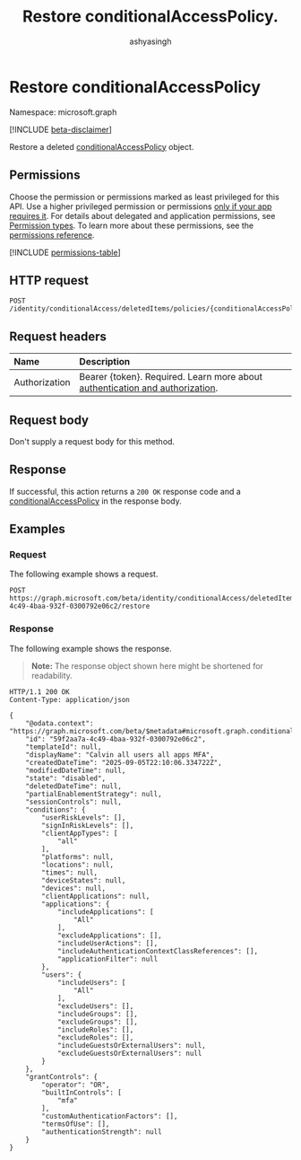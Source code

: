 ﻿---
title: "Restore conditionalAccessPolicy."
description: "Restore a deleted conditionalAccessPolicy."
author: "ashyasingh"
ms.date: 08/11/2025
ms.localizationpriority: medium
ms.subservice: "entra-sign-in"
doc_type: apiPageType
---

# Restore conditionalAccessPolicy

Namespace: microsoft.graph

[!INCLUDE [beta-disclaimer](../../includes/beta-disclaimer.md)]

Restore a deleted [conditionalAccessPolicy](../resources/conditionalaccesspolicy.md) object.

## Permissions

Choose the permission or permissions marked as least privileged for this API. Use a higher privileged permission or permissions [only if your app requires it](/graph/permissions-overview#best-practices-for-using-microsoft-graph-permissions). For details about delegated and application permissions, see [Permission types](/graph/permissions-overview#permission-types). To learn more about these permissions, see the [permissions reference](/graph/permissions-reference).

<!-- {
  "blockType": "permissions",
  "name": "conditionalaccesspolicy-restore-permissions"
}
-->
[!INCLUDE [permissions-table](../includes/permissions/conditionalaccesspolicy-restore-permissions.md)]

## HTTP request

<!-- {
  "blockType": "ignored"
}
-->
``` http
POST /identity/conditionalAccess/deletedItems/policies/{conditionalAccessPolicyId}/restore 
```

## Request headers

|Name|Description|
|:---|:---|
|Authorization|Bearer {token}. Required. Learn more about [authentication and authorization](/graph/auth/auth-concepts).|

## Request body

Don't supply a request body for this method.

## Response

If successful, this action returns a `200 OK` response code and a [conditionalAccessPolicy](../resources/conditionalaccesspolicy.md) in the response body.

## Examples

### Request

The following example shows a request.
<!-- {
  "blockType": "request",
  "name": "conditionalaccesspolicythis.restore"
}
-->
``` http
POST https://graph.microsoft.com/beta/identity/conditionalAccess/deletedItems/policies/59f2aa7a-4c49-4baa-932f-0300792e06c2/restore
```


### Response

The following example shows the response.
>**Note:** The response object shown here might be shortened for readability.
<!-- {
  "blockType": "response",
  "truncated": true,
  "@odata.type": "microsoft.graph.conditionalAccessPolicy"
}
-->
``` http
HTTP/1.1 200 OK
Content-Type: application/json

{
    "@odata.context": "https://graph.microsoft.com/beta/$metadata#microsoft.graph.conditionalAccessPolicy",
    "id": "59f2aa7a-4c49-4baa-932f-0300792e06c2",
    "templateId": null,
    "displayName": "Calvin all users all apps MFA",
    "createdDateTime": "2025-09-05T22:10:06.334722Z",
    "modifiedDateTime": null,
    "state": "disabled",
    "deletedDateTime": null,
    "partialEnablementStrategy": null,
    "sessionControls": null,
    "conditions": {
        "userRiskLevels": [],
        "signInRiskLevels": [],
        "clientAppTypes": [
            "all"
        ],
        "platforms": null,
        "locations": null,
        "times": null,
        "deviceStates": null,
        "devices": null,
        "clientApplications": null,
        "applications": {
            "includeApplications": [
                "All"
            ],
            "excludeApplications": [],
            "includeUserActions": [],
            "includeAuthenticationContextClassReferences": [],
            "applicationFilter": null
        },
        "users": {
            "includeUsers": [
                "All"
            ],
            "excludeUsers": [],
            "includeGroups": [],
            "excludeGroups": [],
            "includeRoles": [],
            "excludeRoles": [],
            "includeGuestsOrExternalUsers": null,
            "excludeGuestsOrExternalUsers": null
        }
    },
    "grantControls": {
        "operator": "OR",
        "builtInControls": [
            "mfa"
        ],
        "customAuthenticationFactors": [],
        "termsOfUse": [],
        "authenticationStrength": null
    }
}
```

